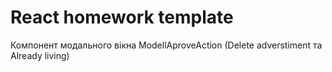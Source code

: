 # React homework template
Компонент модального вікна ModellAproveAction (Delete adverstiment та Already living)	